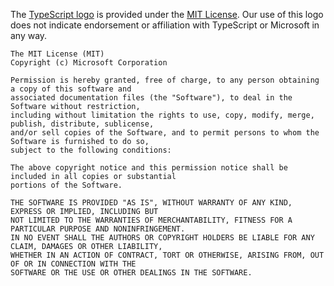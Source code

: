 The [TypeScript logo][1] is provided under the [MIT License][2].
Our use of this logo does not indicate endorsement or affiliation with TypeScript or Microsoft in any way.

```
The MIT License (MIT)
Copyright (c) Microsoft Corporation

Permission is hereby granted, free of charge, to any person obtaining a copy of this software and
associated documentation files (the "Software"), to deal in the Software without restriction,
including without limitation the rights to use, copy, modify, merge, publish, distribute, sublicense,
and/or sell copies of the Software, and to permit persons to whom the Software is furnished to do so,
subject to the following conditions:

The above copyright notice and this permission notice shall be included in all copies or substantial
portions of the Software.

THE SOFTWARE IS PROVIDED "AS IS", WITHOUT WARRANTY OF ANY KIND, EXPRESS OR IMPLIED, INCLUDING BUT
NOT LIMITED TO THE WARRANTIES OF MERCHANTABILITY, FITNESS FOR A PARTICULAR PURPOSE AND NONINFRINGEMENT.
IN NO EVENT SHALL THE AUTHORS OR COPYRIGHT HOLDERS BE LIABLE FOR ANY CLAIM, DAMAGES OR OTHER LIABILITY,
WHETHER IN AN ACTION OF CONTRACT, TORT OR OTHERWISE, ARISING FROM, OUT OF OR IN CONNECTION WITH THE
SOFTWARE OR THE USE OR OTHER DEALINGS IN THE SOFTWARE.
```

[1]: https://www.typescriptlang.org/branding
[2]: https://github.com/microsoft/TypeScript-Website/blob/f407e1ae19e5e990d9901ac8064a32a8cc60edf0/LICENSE-CODE
